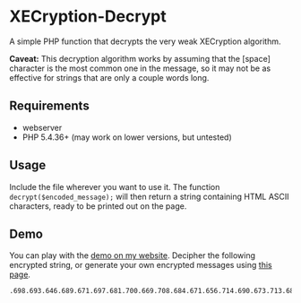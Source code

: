 XECryption-Decrypt
==================

A simple PHP function that decrypts the very weak XECryption algorithm.

**Caveat:** This decryption algorithm works by assuming that the [space] character is the most common one in the message, so it may not be as effective for strings that are only a couple words long.


## Requirements

- webserver
- PHP 5.4.36+ (may work on lower versions, but untested)

## Usage

Include the file wherever you want to use it. The function `decrypt($encoded_message);` will then return a string containing HTML ASCII characters, ready to be printed out on the page.

## Demo

You can play with the [demo on my website](http://nimirea.com/scripts/xecryption-decrypt.php). Decipher the following encrypted string, or generate your own encrypted messages using [this page](https://www.hackthissite.org/missions/realistic/6/encryption.php).

```
.698.693.646.689.671.697.681.700.669.708.684.671.656.714.690.673.713.682.679.653.653.686.705.664.692.693.679.660.705.702.639.651.695.675.664.713.709.714.634.674.707.673.684.699.669.656.674.730.685.691.682.692.715.656.676.680.700.655.653.677.680.697.687.676.670.724.659.707.703.691.666.628.681.660.728.675.686.696.676.696.682.672.646.667.694.655.704.661.663.730.704.665.693.686.673.705.675.635.676.643.635.707.673.680.670.686.712.672.672.700.691.632.646.707.689.659.721.707.709.642.659.667.736.677.678.699.711.663.694.670.663.652.660.702.695.695.705.650.710.663.680.637.670.678.665.672.714.704.702.668.686.640.659.686.663.701.709.691.661.683.678.700.671.652.676
```

